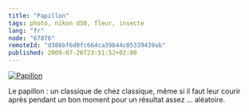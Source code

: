 ```yaml
---
title: "Papillon"
tags: photo, nikon d50, fleur, insecte
lang: "fr"
node: "67876"
remoteId: "d386bf6d0fc664ca39b44c05339439ab"
published: 2009-07-26T23:51:52+02:00
---
```

<a href="/images/papillon.jpg"><img loading="lazy" src="/images/660x/papillon.jpg" alt="Papillon">
</a>

Le papillon : un classique de chez classique, même si il faut leur courir après pendant un bon moment pour un résultat assez … aléatoire.

